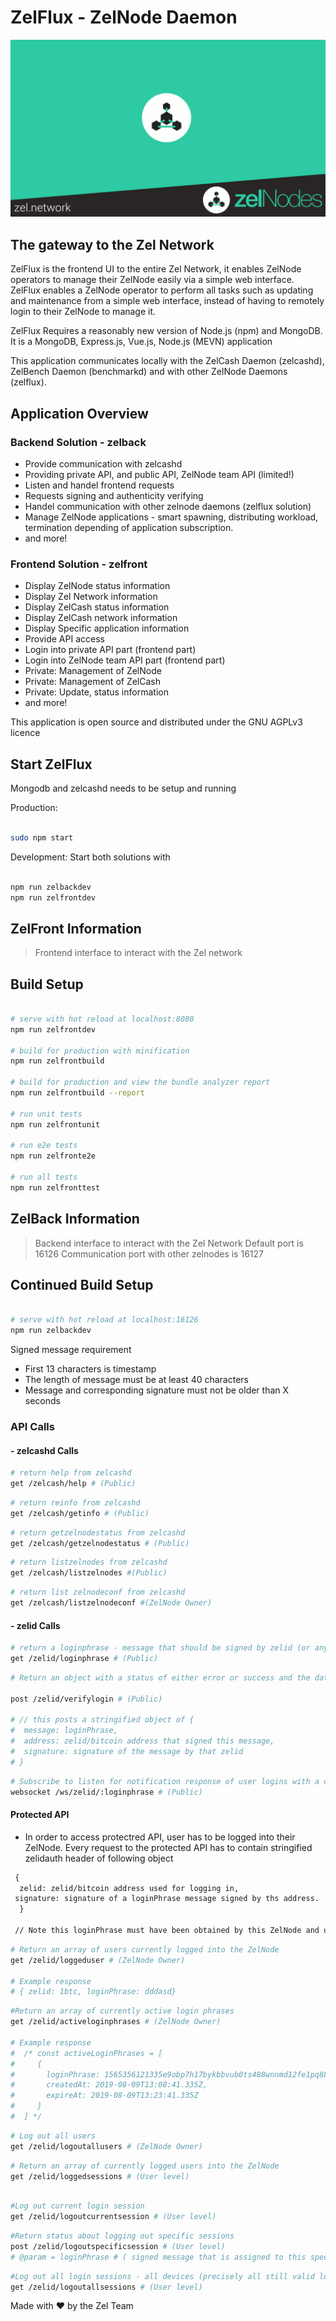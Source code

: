 # ZelFlux - ZelNode Daemon

![ZelNode.gif](ZelFront/src/assets/img/zelnode.gif)

## The gateway to the Zel Network

ZelFlux is the frontend UI to the entire Zel Network, it enables ZelNode operators to manage their ZelNode easily via a simple web interface. ZelFlux enables a ZelNode operator to perform all tasks such as updating and maintenance from a simple web interface, instead of having to remotely login to their ZelNode to manage it.

ZelFlux Requires a reasonably new version of Node.js (npm) and MongoDB. It is a MongoDB, Express.js, Vue.js, Node.js (MEVN) application

This application communicates locally with the ZelCash Daemon (zelcashd), ZelBench Daemon (benchmarkd) and with other ZelNode Daemons (zelflux).

## Application Overview

### Backend Solution - zelback

- Provide communication with zelcashd
- Providing private API, and public API, ZelNode team API (limited!)
- Listen and handel frontend requests
- Requests signing and authenticity verifying
- Handel communication with other zelnode daemons (zelflux solution)
- Manage ZelNode applications - smart spawning, distributing workload, termination depending of application subscription.
- and more!

### Frontend Solution - zelfront

- Display ZelNode status information
- Display Zel Network information
- Display ZelCash status information
- Display ZelCash network information
- Display Specific application information
- Provide API access
- Login into private API part (frontend part)
- Login into ZelNode team API part (frontend part)
- Private: Management of ZelNode
- Private: Management of ZelCash
- Private: Update, status information
- and more!

This application is open source and distributed under the GNU AGPLv3 licence

## Start ZelFlux

Mongodb and zelcashd needs to be setup and running

Production:

``` bash

sudo npm start
```

Development: Start both solutions with

``` bash

npm run zelbackdev
npm run zelfrontdev
```

## ZelFront Information

> Frontend interface to interact with the Zel network

## Build Setup

``` bash

# serve with hot reload at localhost:8080
npm run zelfrontdev

# build for production with minification
npm run zelfrontbuild

# build for production and view the bundle analyzer report
npm run zelfrontbuild --report

# run unit tests
npm run zelfrontunit

# run e2e tests
npm run zelfronte2e

# run all tests
npm run zelfronttest
```

## ZelBack Information

> Backend interface to interact with the Zel Network
> Default port is 16126
> Communication port with other zelnodes is 16127

## Continued Build Setup

```bash

# serve with hot reload at localhost:16126
npm run zelbackdev
```

Signed message requirement

- First 13 characters is timestamp
- The length of message must be at least 40 characters
- Message and corresponding signature must not be older than X seconds

### API Calls

#### - zelcashd Calls

``` bash
# return help from zelcashd
get /zelcash/help # (Public)
```

``` bash
# return reinfo from zelcashd
get /zelcash/getinfo # (Public)
```

``` bash
# return getzelnodestatus from zelcashd
get /zelcash/getzelnodestatus # (Public)
```

``` bash
# return listzelnodes from zelcashd
get /zelcash/listzelnodes #(Public)
```

``` bash
# return list zelnodeconf from zelcashd
get /zelcash/listzelnodeconf #(ZelNode Owner)
```

#### - zelid Calls

``` bash
# return a loginphrase - message that should be signed by zelid (or any bitcoin address). Message expires after 15 minutes. Only within these 15 minutes it is possible to log in with this message
get /zelid/loginphrase # (Public)
```

``` bash
# Return an object with a status of either error or success and the data containing message explaining the outcome. Success means logged in. Error means, well, error. It also returns the privilege status to the api according to the user, admin, zelteam.

post /zelid/verifylogin # (Public)

# // this posts a stringified object of {
#  message: loginPhrase,
#  address: zelid/bitcoin address that signed this message,
#  signature: signature of the message by that zelid
# }
```

``` bash
# Subscribe to listen for notification response of user logins with a certain loginphrase. Such response contains loginPhrase, signature, address, message and privilege. This is useful for remote logging.
websocket /ws/zelid/:loginphrase # (Public)
```

#### Protected API

- In order to access protectred API, user has to be logged into their ZelNode. Every request to the protected API has to contain stringified zelidauth header of following object

``` html
 {
  zelid: zelid/bitcoin address used for logging in,
 signature: signature of a loginPhrase message signed by ths address.
  }

 // Note this loginPhrase must have been obtained by this ZelNode and user (zelid) must be signed in to the ZelNode with the loginPhrase
```

``` bash
# Return an array of users currently logged into the ZelNode
get /zelid/loggeduser # (ZelNode Owner)

# Example response
# { zelid: 1btc, loginPhrase: dddasd}
```

``` bash
#Return an array of currently active login phrases
get /zelid/activeloginphrases # (ZelNode Owner)

# Example response
#  /* const activeLoginPhrases = [
#     {
#       loginPhrase: 1565356121335e9obp7h17bykbbvub0ts488wnnmd12fe1pq88mq0v,
#       createdAt: 2019-08-09T13:08:41.335Z,
#       expireAt: 2019-08-09T13:23:41.335Z
#     }
#  ] */
```

``` bash
# Log out all users
get /zelid/logoutallusers # (ZelNode Owner)
```

``` bash
# Return an array of currently logged users into the ZelNode
get /zelid/loggedsessions # (User level)
```

``` bash

#Log out current login session
get /zelid/logoutcurrentsession # (User level)
```

``` bash
#Return status about logging out specific sessions
post /zelid/logoutspecificsession # (User level)
# @param = loginPhrase # ( signed message that is assigned to this specific session)
```

``` bash
#Log out all login sessions - all devices (precisely all still valid logins)
get /zelid/logoutallsessions # (User level)
```

Made with ❤️ by the Zel Team
